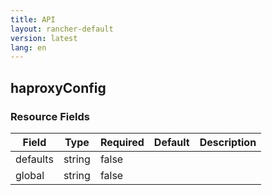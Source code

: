 ```yaml
---
title: API
layout: rancher-default
version: latest
lang: en
---
```


## haproxyConfig





### Resource Fields

Field | Type | Required | Default | Description
---|---|---|---|---
defaults | string | false |  | 
global | string | false |  | 

